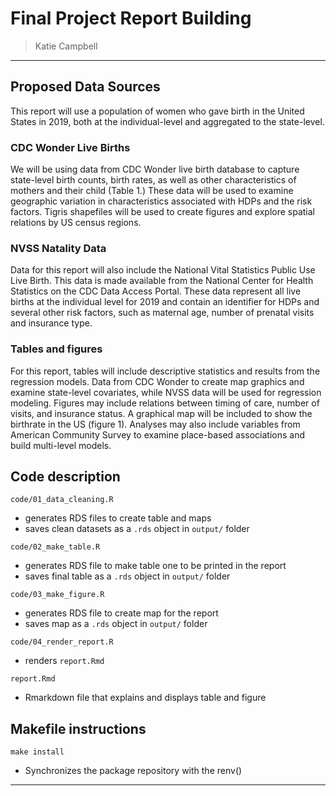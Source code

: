 # Final Project Report Building

> Katie Campbell

------------------------------------------------------------------------

## Proposed Data Sources
This report will use a population of women who gave birth in the United States in 2019, both at the individual-level and aggregated to the state-level.

### CDC Wonder Live Births
We will be using data from CDC Wonder live birth database to capture state-level birth counts, birth rates, as well as other characteristics of mothers and their child (Table 1.) These data will be used to examine geographic variation in characteristics associated with HDPs and the risk factors. Tigris shapefiles will be used to create figures and explore spatial relations by US census regions.

### NVSS Natality Data
Data for this report will also include the National Vital Statistics Public Use Live Birth. This data is made available from the National Center for Health Statistics on the CDC Data Access Portal. These data represent all live births at the individual level for 2019 and contain an identifier for HDPs and several other risk factors, such as maternal age, number of prenatal visits and insurance type.


### Tables and figures 
For this report, tables will include descriptive statistics and results from the regression models. Data from CDC Wonder to create map graphics and examine state-level covariates, while NVSS data will be used for regression modeling. Figures may include relations between timing of care, number of visits, and insurance status. A graphical map will be included to show the birthrate in the US (figure 1). Analyses may also include variables from American Community Survey to examine place-based associations and build multi-level models. 

## Code description

`code/01_data_cleaning.R`

  - generates RDS files to create table and maps
  - saves clean datasets as a `.rds` object in `output/` folder

`code/02_make_table.R`

  - generates RDS file to make table one to be printed in the report
  - saves final table as a `.rds` object in `output/` folder

`code/03_make_figure.R`

  - generates RDS file to create map for the report
  - saves map as a `.rds` object in `output/` folder
  
`code/04_render_report.R`

  - renders `report.Rmd`

`report.Rmd`

  - Rmarkdown file that explains and displays table and figure
  
  
## Makefile instructions

`make install`
- Synchronizes the package repository with the renv()

------------------------------------------------------------------------



